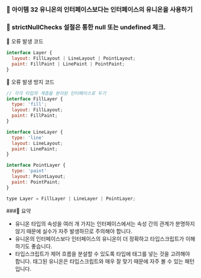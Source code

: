 ### 🎯 아이템 32 유니온의 인터페이스보다는 인터페이스의 유니온을 사용하기

### 📕 strictNullChecks 설절은 통한 null 또는 undefined 체크.

🔖 오류 발생 코드
```javascript
interface Layer {
  layout: FillLayout | LineLayout | PointLayout;
  paint: FillPaint | LinePaint | PointPaint;
}
```

🔖 오류 발생 방지 코드
```javascript
// 각각 타입의 계층을 분리된 인터페이스로 두기
interface FillLayer {
  type: 'fill';
  layout: FillLayout;
  paint: FillPaint;
}

interface LineLayer {
  type: 'line'
  layout: LineLayout;
  paint: LinePaint;
}

interface PointLayer {
  type: 'paint'
  layout: PointLayout;
  paint: PointPaint;
}

type Layer = FillLayer | LineLayer | PointLayer;
```

###📌 요약
* 유니온 타입의 속성을 여러 개 가지는 인터페이스에서는 속성 간의 관계가 분명하지 않기 때문에 실수가 자주 발생하므로 주의해야 합니다.
* 유니온의 인터페이스보다 인터페이스의 유니온이 더 정확하고 타입스크립트가 이해하기도 좋습니다.
* 타입스크립트가 제어 흐름을 분설할 수 있도록 타입에 태그를 넣는 것을 고려해야 합니다. 태그된 유니온은 타입스크립트와 매우 잘 맞기 때문에 자주 볼 수 있는 패턴 입니다.
